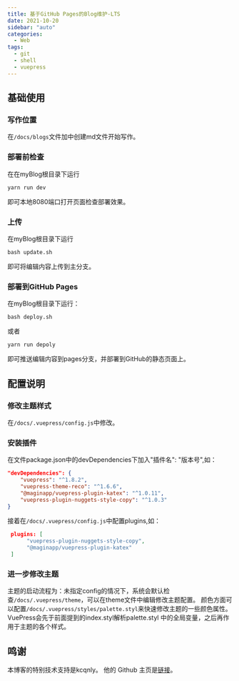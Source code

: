 ```yaml
---
title: 基于GitHub Pages的Blog维护-LTS
date: 2021-10-20
sidebar: "auto"
categories:
  - Web
tags:
  - git
  - shell
  - vuepress
---
```


## 基础使用

### 写作位置
在```/docs/blogs```文件加中创建md文件开始写作。
### 部署前检查
在在myBlog根目录下运行
```shell
yarn run dev
```
即可本地8080端口打开页面检查部署效果。
### 上传
在myBlog根目录下运行
```shell
bash update.sh
```
即可将编辑内容上传到主分支。
### 部署到GitHub Pages
在myBlog根目录下运行：
```shell
bash deploy.sh
```
或者
```yarn
yarn run depoly
```
即可推送编辑内容到pages分支，并部署到GitHub的静态页面上。
## 配置说明
### 修改主题样式
在```/docs/.vuepress/config.js```中修改。
### 安装插件
在文件package.json中的devDependencies下加入"插件名": "版本号",如：
```json
"devDependencies": {
    "vuepress": "^1.8.2",
    "vuepress-theme-reco": "^1.6.6",
    "@maginapp/vuepress-plugin-katex": "^1.0.11",
    "vuepress-plugin-nuggets-style-copy": "^1.0.3"
}
```
接着在```/docs/.vuepress/config.js```中配置plugins,如：
```json
 plugins: [
      "vuepress-plugin-nuggets-style-copy",
      "@maginapp/vuepress-plugin-katex"
 ]
 ```
### 进一步修改主题
主题的启动流程为：未指定config的情况下，系统会默认检查```/docs/.vuepress/theme```，可以在theme文件中编辑修改主题配置。
颜色方面可以配置``` /docs/.vuepress/styles/palette.styl ```来快速修改主题的一些颜色属性。VuePress会先于前面提到的index.styl解析palette.styl 中的全局变量，之后再作用于主题的各个样式。

## 鸣谢
本博客的特别技术支持是kcqnly。
他的 Github 主页是[链接](https://github.com/kcqnly)。


